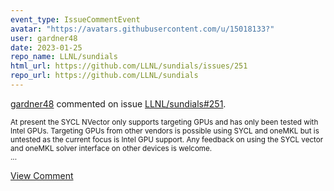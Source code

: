```yaml
---
event_type: IssueCommentEvent
avatar: "https://avatars.githubusercontent.com/u/15018133?"
user: gardner48
date: 2023-01-25
repo_name: LLNL/sundials
html_url: https://github.com/LLNL/sundials/issues/251
repo_url: https://github.com/LLNL/sundials
---
```


<a href='https://github.com/gardner48' target='_blank'>gardner48</a> commented on issue <a href='https://github.com/LLNL/sundials/issues/251' target='_blank'>LLNL/sundials#251</a>.

<small>At present the SYCL NVector only supports targeting GPUs and has only been tested with Intel GPUs. Targeting GPUs from other vendors is possible using SYCL and oneMKL but is untested as the current focus is Intel GPU support. Any feedback on using the SYCL vector and oneMKL solver interface on other devices is welcome.  ...</small>

<a href='https://github.com/LLNL/sundials/issues/251' target='_blank'>View Comment</a>